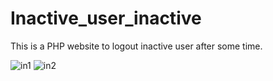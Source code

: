# Inactive_user_inactive
This is a PHP website to logout inactive user after some time.

![in1](https://user-images.githubusercontent.com/49247268/138655098-98297db7-95c6-4a1e-8cf5-a1c70b6ada7e.PNG)
![in2](https://user-images.githubusercontent.com/49247268/138655106-ba7fccf2-97b8-48e6-9b7c-b0ce50dc7465.PNG)

